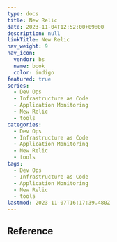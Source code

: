 ```yaml
---
type: docs
title: New Relic
date: 2023-11-04T12:52:00+09:00
description: null
linkTitle: New Relic
nav_weight: 9
nav_icon:
  vendor: bs
  name: book
  color: indigo
featured: true
series:
  - Dev Ops
  - Infrastructure as Code
  - Application Monitoring
  - New Relic
  - tools
categories:
  - Dev Ops
  - Infrastructure as Code
  - Application Monitoring
  - New Relic
  - tools
tags:
  - Dev Ops
  - Infrastructure as Code
  - Application Monitoring
  - New Relic
  - tools
lastmod: 2023-11-07T16:17:39.480Z
---
```


## Reference
